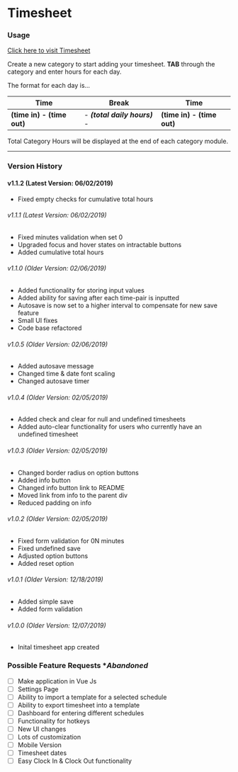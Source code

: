 # Timesheet

### Usage
[Click here to visit Timesheet](https://brianlinggadjaja.github.io/timesheet/ "Timesheet") 

Create a new category to start adding your timesheet. **TAB** through the category and enter hours for each day. 

The format for each day is...

| Time | Break | Time |
|------|-------|------|
| **(time in) - (time out)** | - ***(total daily hours)*** - | **(time in) - (time out)** | 

Total Category Hours will be displayed at the end of each category module.

---

### Version History
#### v1.1.2 (Latest Version: 06/02/2019)
- Fixed empty checks for cumulative total hours

###### *v1.1.1 (Latest Version: 06/02/2019)*
- Fixed minutes validation when set 0
- Upgraded focus and hover states on intractable buttons
- Added cumulative total hours

###### *v1.1.0 (Older Version: 02/06/2019)*
- Added functionality for storing input values
- Added ability for saving after each time-pair is inputted
- Autosave is now set to a higher interval to compensate for new save feature
- Small UI fixes
- Code base refactored

###### *v1.0.5 (Older Version: 02/06/2019)*
- Added autosave message
- Changed time & date font scaling
- Changed autosave timer

###### *v1.0.4 (Older Version: 02/05/2019)*
- Added check and clear for null and undefined timesheets
- Added auto-clear functionality for users who currently have an undefined timesheet

###### *v1.0.3 (Older Version: 02/05/2019)*
- Changed border radius on option buttons
- Added info button
- Changed info button link to README
- Moved link from info to the parent div
- Reduced padding on info

###### *v1.0.2 (Older Version: 02/05/2019)*
- Fixed form validation for 0N minutes
- Fixed undefined save
- Adjusted option buttons
- Added reset option

###### *v1.0.1 (Older Version: 12/18/2019)*
- Added simple save
- Added form validation

###### *v1.0.0 (Older Version: 12/07/2019)*
- Inital timesheet app created


### Possible Feature Requests **Abandoned*
- [ ] Make application in Vue Js
- [ ] Settings Page
- [ ] Ability to import a template for a selected schedule
- [ ] Ability to export timesheet into a template
- [ ] Dashboard for entering different schedules
- [ ] Functionality for hotkeys
- [ ] New UI changes
- [ ] Lots of customization
- [ ] Mobile Version
- [ ] Timesheet dates
- [ ] Easy Clock In & Clock Out functionality

